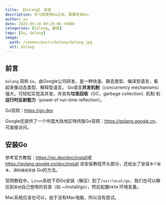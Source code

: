 ```yaml
---
title: 【Golang】 安装
description: 学习或使用Go之前，需要安装Go。
author: yu
date: 2025-09-10 09:29:00 +0800
categories: [Golang, 基础]
tags: [Go, Golang]
image:
  path: /common/posts/Golang/Golang.jpg
  alt: Golang
---
```



## 前言

`Golang` 简称 `Go`，由Google公司研发，是一种快速、静态类型、编译型语言，看起来像动态类型、解释型语言。
Go语言**并发机制**（concurrency mechanisms）强大，可轻松实现高并发，并具有**垃圾回收**（GC，garbage collection）机制 和 **运行时反射能力**（power of run-time reflection）。

Go官网：<a href="https://go.dev/" target="_blank">https://go.dev</a>

Google还提供了一个中国大陆地区特供版Go官网：<a href="https://golang.google.cn/" target="_blank">https://golang.google.cn</a>，可直接访问。

## 安装Go

参考官方教程：<a href="https://go.dev/doc/install" target="_blank">https://go.dev/doc/install</a>或
<a href="https://golang.google.cn/doc/install" target="_blank">https://golang.google.cn/doc/install</a>
该安装教程开头部分，还给出了安装`多个版本`、`源码编译安装` Go的方法。

官网教程中，`Linux`系统下将Go安装（解压）到了`/usr/local/go`，我们也可以解压到`其他`自己想用的目录（如 ~/install/go），然后配置`PATH` 环境变量。

Mac系统应该也可以，由于没有Mac电脑，所以没有尝试。


